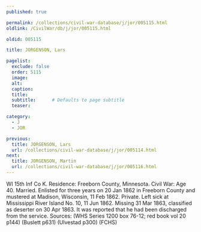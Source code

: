 ```yaml
---
published: true

permalink: /collections/civil-war-database/j/jor/005115.html
oldlink: /CivilWar/db/j/jor/005115.html

oldid: 005115

title: JORGENSON, Lars

pagelist:
  exclude: false
  order: 5115
  image: 
  alt:
  caption:
  title:
  subtitle:      # Defaults to page subtitle
  teaser:

category: 
  - J 
  - JOR

previous:
  title: JORGENSON, Lars
  url: /collections/civil-war-database/j/jor/005114.html  
next:
  title: JORGENSON, Martin
  url: /collections/civil-war-database/j/jor/005116.html   
---
```

WI 15th Inf Co K. Residence: Freeborn County, Minnesota. Civil War: Age 40. Married. Enlisted for three years on 20 Jan 1862 in Freeborn County and mustered at Madison, Wisconsin, 11 Feb 1862. Private. Left sick at Mississippi River Island No. 10, 11 Jun 1862. Missing 31 Mar 1863, classified as deserter on 30 Apr 1863. It was reported that he had been discharged from the service. Sources: (WHS Series 1200 box 76-12; red book vol 20 p144) (Buslett p631) (Ulvestad p300) (FCHS)
